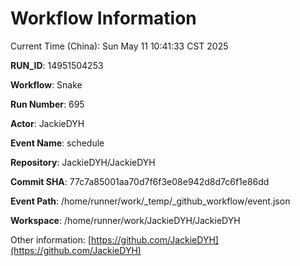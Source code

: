# Workflow Information

Current Time (China): Sun May 11 10:41:33 CST 2025  

**RUN_ID**: 14951504253  

**Workflow**: Snake  

**Run Number**: 695  

**Actor**: JackieDYH  

**Event Name**: schedule  

**Repository**: JackieDYH/JackieDYH  

**Commit SHA**: 77c7a85001aa70d7f6f3e08e942d8d7c6f1e86dd  

**Event Path**: /home/runner/work/_temp/_github_workflow/event.json  

**Workspace**: /home/runner/work/JackieDYH/JackieDYH  

Other information: [https://github.com/JackieDYH](https://github.com/JackieDYH)
